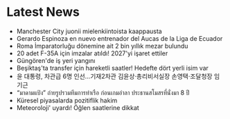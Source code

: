# Latest News
-  Manchester City juonii mielenkiintoista kaappausta
-  Gerardo Espinoza en nuevo entrenador del Aucas de la Liga de Ecuador
-  Roma İmparatorluğu dönemine ait 2 bin yıllık mezar bulundu
-  20 adet F-35A için imzalar atıldı! 2027'yi işaret ettiler
-  Güngören'de iş yeri yangını
-  Beşiktaş'ta transfer için hareketli saatler! Hedefte dört yerli isim var
-  윤 대통령, 차관급 6명 인선…기재2차관 김윤상·총리비서실장 손영택·조달청장 임기근
-  “มาดามแป้ง” ถ่ายรูปรวมทีมการท่าเรือ ก่อนเกมอำลา ประธานสโมสรที่นั่งมา 8 ปี
-  Küresel piyasalarda pozitiflik hakim
-  Meteoroloji' uyardı! Öğlen saatlerine dikkat
